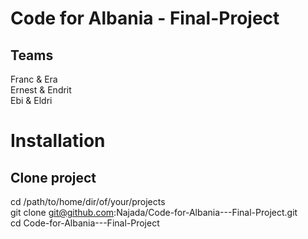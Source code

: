 # Code for Albania - Final-Project


## Teams<br/>
Franc & Era <br/>
Ernest & Endrit <br/>
Ebi & Eldri <br/>

# Installation
## Clone project
cd /path/to/home/dir/of/your/projects<br/>
git clone git@github.com:Najada/Code-for-Albania---Final-Project.git<br/>
cd Code-for-Albania---Final-Project<br/>
